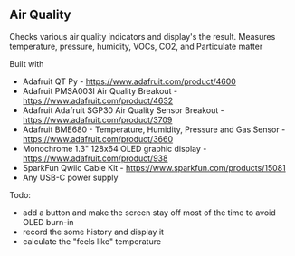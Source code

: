 Air Quality
-----------

Checks various air quality indicators and display's the result. Measures temperature, pressure, humidity, VOCs, CO2, and Particulate matter

Built with

* Adafruit QT Py - https://www.adafruit.com/product/4600
* Adafruit PMSA003I Air Quality Breakout - https://www.adafruit.com/product/4632
* Adafruit Adafruit SGP30 Air Quality Sensor Breakout - https://www.adafruit.com/product/3709
* Adafruit BME680 - Temperature, Humidity, Pressure and Gas Sensor - https://www.adafruit.com/product/3660
* Monochrome 1.3" 128x64 OLED graphic display - https://www.adafruit.com/product/938
* SparkFun Qwiic Cable Kit - https://www.sparkfun.com/products/15081
* Any USB-C power supply

Todo:
* add a button and make the screen stay off most of the time to avoid OLED burn-in
* record the some history and display it
* calculate the "feels like" temperature
